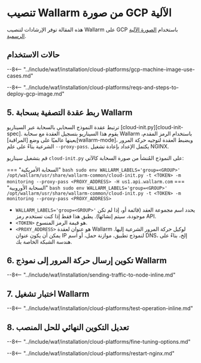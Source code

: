 # تنصيب Wallarm من صورة GCP الآلية

هذه المقالة توفر الإرشادات لتنصيب Wallarm على GCP باستخدام [الصورة الآلية الرسمية](https://console.cloud.google.com/launcher/details/wallarm-node-195710/wallarm-node).

## حالات الاستخدام

--8<-- "../include/waf/installation/cloud-platforms/gcp-machine-image-use-cases.md"

--8<-- "../include/waf/installation/cloud-platforms/reqs-and-steps-to-deploy-gcp-image.md"

## 5. ربط عقدة التصفية بسحابة Wallarm

ترتبط عقدة النموذج السحابي بالسحابة عبر السيناريو [cloud-init.py][cloud-init-spec]. يقوم هذا السيناريو بتسجيل العقدة مع سحابة Wallarm باستخدام الرمز المقدم، يعينها عالميًا على وضع [المراقبة][wallarm-mode]، ويضبط العقدة لتوجيه حركة المرور الشرعية بناءً على علم `--proxy-pass`. يكتمل الإعداد بإعادة تشغيل NGINX.

قم بتشغيل سيناريو `cloud-init.py` على النموذج المُنشأ من صورة السحابة كالآتي:

=== "السحابة الأمريكية"
    ``` bash
    sudo env WALLARM_LABELS='group=<GROUP>' /opt/wallarm/usr/share/wallarm-common/cloud-init.py -t <TOKEN> -m monitoring --proxy-pass <PROXY_ADDRESS> -H us1.api.wallarm.com
    ```
=== "السحابة الأوروبية"
    ``` bash
    sudo env WALLARM_LABELS='group=<GROUP>' /opt/wallarm/usr/share/wallarm-common/cloud-init.py -t <TOKEN> -m monitoring --proxy-pass <PROXY_ADDRESS>
    ```

* `WALLARM_LABELS='group=<GROUP>'` يحدد اسم مجموعة العقد (قائمة أو، إذا لم تكن موجودة، سيتم إنشائها). يطبق هذا فقط إذا كنت تستخدم رمز API.
* `<TOKEN>` هو قيمة الرمز المنسوخ.
* `<PROXY_ADDRESS>` هو عنوان لعقدة Wallarm لوكيل حركة المرور الشرعية إليها. يمكن أن يكون عنوان IP لنموذج تطبيق، موازنة حمل، أو اسم DNS، إلخ، بناءً على هندسة الشبكة الخاصة بك.

## 6. تكوين إرسال حركة المرور إلى نموذج Wallarm

--8<-- "../include/waf/installation/sending-traffic-to-node-inline.md"

## 7. اختبار تشغيل Wallarm

--8<-- "../include/waf/installation/cloud-platforms/test-operation-inline.md"

## 8. تعديل التكوين النهائي للحل المنصب

--8<-- "../include/waf/installation/cloud-platforms/fine-tuning-options.md"

--8<-- "../include/waf/installation/cloud-platforms/restart-nginx.md"